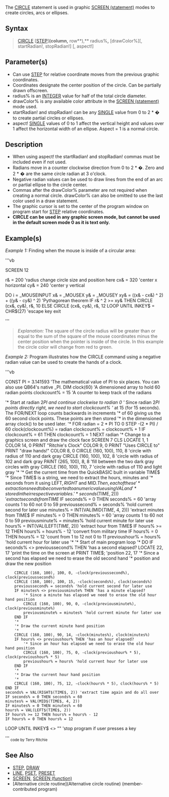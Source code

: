 The [CIRCLE](CIRCLE) statement is used in graphic [SCREEN (statement)](SCREEN (statement)) modes to create circles, arcs or ellipses.


## Syntax

>  [CIRCLE](CIRCLE) [[STEP](STEP)]**(**column**,** row**),** radius%**,** [drawColor%][, startRadian!, stopRadian!] [, aspect!]


## Parameter(s)

* Can use [STEP](STEP) for relative coordinate moves from the previous graphic coordinates.
* Coordinates designate the center position of the circle. Can be partially drawn offscreen.
* radius% is an [INTEGER](INTEGER) value for half of the total circle diameter.
* drawColor% is any available color attribute in the [SCREEN (statement)](SCREEN (statement)) mode used. 
* startRadian! and stopRadian! can be any [SINGLE](SINGLE) value from 0 to 2 * � to create partial circles or ellipses.
* aspect! [SINGLE](SINGLE) values of 0 to 1 affect the vertical height and values over 1 affect the horizontal width of an ellipse. Aspect = 1 is a normal circle.


## Description
 
* When using aspect! the startRadian! and stopRadian! commas must be included even if not used.
* Radians move in a counter clockwise direction from 0 to 2 * �. Zero and 2 * � are the same circle radian at 3 o'clock.
* Negative radian values can be used to draw lines from the end of an arc or partial ellipse to the circle center.
* Commas after the drawColor% parameter are not required when creating a normal circle. drawColor% can also be omitted to use the last color used in a draw statement.
* The graphic cursor is set to the center of the program window on program start for [STEP](STEP) relative coordinates.
* **CIRCLE can be used in any graphic screen mode, but cannot be used in the default screen mode 0 as it is text only.** 


## Example(s)

*Example 1:* Finding when the mouse is inside of a circular area:

'''vb

SCREEN 12

r& = 200 'radius    change circle size and position here
cx& = 320 'center x horizontal
cy& = 240 'center y vertical

DO
  i = _MOUSEINPUT
  x& = _MOUSEX
  y& = _MOUSEY
  xy& = ((x& - cx&) ^ 2) + ((y& - cy&) ^ 2) 'Pythagorean theorem
  IF r& ^ 2 >= xy& THEN CIRCLE (cx&, cy&), r&, 10 ELSE CIRCLE (cx&, cy&), r&, 12
LOOP UNTIL INKEY$ = CHR$(27) 'escape key exit 

'''
>  *Explanation:* The square of the circle radius will be greater than or equal to the sum of the square of the mouse coordinates minus the center position when the pointer is inside of the circle. In this example the circle color will change from red to green.


*Example 2:* Program illustrates how the CIRCLE command using a negative radian value can be used to create the hands of a clock.

'''vb

CONST PI = 3.141593 'The mathematical value of PI to six places. You can also use QB64's native _PI.
DIM clock(60)             'A dimensioned array to hold 60 radian points
clockcount% = 15          'A counter to keep track of the radians

'* Start at radian 2*PI and continue clockwise to radian 0
'* Since radian 2*PI points directly right, we need to start clockcount%
'* at 15 (for 15 seconds).  The FOR/NEXT loop counts backwards in increments
'* of 60 giving us the 60 second clock points.  These points are then stored
'* in the dimensioned array clock() to be used later.
'*
FOR radian = 2 * PI TO 0 STEP -(2 * PI) / 60
    clock(clockcount%) = radian
    clockcount% = clockcount% + 1
    IF clockcount% = 61 THEN clockcount% = 1
NEXT radian
'* Change to a graphics screen and draw the clock face
SCREEN 7
CLS
LOCATE 1, 1
COLOR 14, 0
PRINT "Ritchie's Clock"
COLOR 9, 0
PRINT "Uses CIRCLE to"
PRINT "draw hands!"
COLOR 8, 0
CIRCLE (160, 100), 110, 8 'circle with radius of 110 and dark gray
CIRCLE (160, 100), 102, 8 'circle with radius of 102 and dark gray
PAINT (265, 100), 8, 8 'fill between the two dark gray circles with gray
CIRCLE (160, 100), 110, 7 'circle with radius of 110 and light gray
'*
'* Get the current time from the QuickBASIC built in variable TIME$
'* Since TIME$ is a string, we need to extract the hours, minutes and
'* seconds from it using LEFT$, RIGHT$ and MID$. Then, each of these
'* extractions need to be converted to a numeric value using VAL and
'* stored in their respective variables.
'*
seconds% = INT(VAL(RIGHT$(TIME$, 2))) 'extract seconds from TIME$
IF seconds% = 0 THEN seconds% = 60 'array counts 1 to 60 not 0 to 59
previoussecond% = seconds% 'hold current second for later use
minutes% = INT(VAL(MID$(TIME$, 4, 2))) 'extract minutes from TIME$
IF minutes% = 0 THEN minutes% = 60 'array counts 1 to 60 not 0 to 59
previousminute% = minutes% 'hold current minute for later use
hours% = INT(VAL(LEFT$(TIME$, 2))) 'extract hour from TIME$
IF hours% >= 12 THEN hours% = hours% - 12 'convert from military time
IF hours% = 0 THEN hours% = 12 'count from 1 to 12 not 0 to 11
previoushour% = hours% 'hold current hour for later use
'*
'* Start of main program loop
'*
DO
    IF seconds% <> previoussecond% THEN 'has a second elapsed?
        LOCATE 22, 17 'print the time on the screen at
        PRINT TIME$; 'position 22, 17
        '* Since a second has elapsed we need to erase the old second hand
        '* position and draw the new position
     
        CIRCLE (160, 100), 100, 0, -clock(previoussecond%), clock(previoussecond%)
        CIRCLE (160, 100), 100, 15, -clock(seconds%), clock(seconds%)
        previoussecond% = seconds% 'hold current second for later use
        IF minutes% <> previousminute% THEN 'has a minute elapsed?
            '* Since a minute has elapsed we need to erase the old hour hand position
            CIRCLE (160, 100), 90, 0, -clock(previousminute%), clock(previousminute%)
            previousminute% = minutes% 'hold current minute for later use
        END IF
        '*
        '* Draw the current minute hand position
        '*
        CIRCLE (160, 100), 90, 14, -clock(minutes%), clock(minutes%)
        IF hours% <> previoushour% THEN 'has an hour elapsed?
            '* Since an hour has elapsed we need to erase the old hour hand position        
            CIRCLE (160, 100), 75, 0, -clock(previoushour% * 5), clock(previoushour% * 5)
            previoushour% = hours% 'hold current hour for later use
        END IF
        '*
        '* Draw the current hour hand position
        '*
        CIRCLE (160, 100), 75, 12, -clock(hours% * 5), clock(hours% * 5)
    END IF
    seconds% = VAL(RIGHT$(TIME$, 2)) 'extract time again and do all over
    IF seconds% = 0 THEN seconds% = 60
    minutes% = VAL(MID$(TIME$, 4, 2))
    IF minutes% = 0 THEN minutes% = 60
    hours% = VAL(LEFT$(TIME$, 2))
    IF hours% >= 12 THEN hours% = hours% - 12
    IF hours% = 0 THEN hours% = 12
LOOP UNTIL INKEY$ <> "" 'stop program if user presses a key 

'''
<sub>code by Terry Ritchie</sub>


## See Also

* [STEP](STEP), [DRAW](DRAW)
* [LINE](LINE), [PSET](PSET), [PRESET](PRESET)
* [SCREEN](SCREEN), [SCREEN (function)](SCREEN (function))
* [Alternative circle routine](Alternative circle routine) (member-contributed program)



